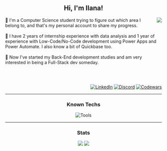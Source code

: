 <div align = "center">

## Hi, I'm Ilana!

</div>

<div align = "center">
<img align = "right" src = "https://github.com/morwai/morwai/blob/main/giffrieren.webp">
</div>
<div align = "left">
🌿 I'm a Computer Science student trying to figure out which area I belong to, and that's my personal account to share my progress.
<br><br>
📖 I have 2 years of internship experience with data analysis and 1 year of experience with Low-Code/No-Code development using Power Apps and Power Automate. I also know a bit of Quickbase too.
<br><br>
🪼 Now I've started my Back-End development studies and am very interested in being a Full-Stack dev someday.
</div>

<br><br>

<div align = "right">

[![LinkedIn](https://img.shields.io/badge/LinkedIn-0077B5?style=for-the-badge&logo=linkedin&logoColor=white)](https://www.linkedin.com/in/ilana-morgon/)
[![Discord](https://img.shields.io/badge/Discord-7289DA?style=for-the-badge&logo=discord&logoColor=white)](https://discord.gg/3yaZdxHv)
[![Codewars](https://img.shields.io/badge/Codewars-FC6b03?logo=codewars&logoColor=white&style=for-the-badge)](https://www.codewars.com/users/catppuccino)

</div>

<hr/>

<div align = "center">

### Known Techs

![Tools](https://skillicons.dev/icons?i=java,python,mysql,html,css,figma,git,github)

<hr/>

### Stats

<img src = "https://github-readme-stats.vercel.app/api?username=morwai&theme=blueberry&show_icons=true&hide_border=true&count_private=true">
<img src= "https://github-readme-stats.vercel.app/api/top-langs/?username=morwai&theme=blueberry&show_icons=true&hide_border=true&layout=compact">

</div>

